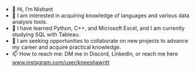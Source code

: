 - 👋 Hi, I’m Nishant
- 👀 I am interested in acquiring knowledge of languages and various data analysis tools.
- 🌱 I have learned Python, C++, and Microsoft Excel, and I am currently studying SQL with Tableau.
- 💞️ I am seeking opportunities to collaborate on new projects to advance my career and acquire practical knowledge.
- 📫 How to reach me: DM me in Discord, LinkedIn, or reach me here www.instagram.com/user/kneeshawntt

<!---
Mark-097/Mark-097 is a ✨ special ✨ repository because its `README.md` (this file) appears on your GitHub profile.
You can click the Preview link to take a look at your changes.
--->

